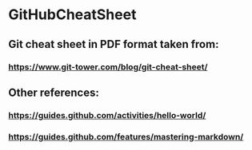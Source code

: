 # GitHubCheatSheet
## Git cheat sheet in PDF format taken from:
### https://www.git-tower.com/blog/git-cheat-sheet/

## Other references:
### https://guides.github.com/activities/hello-world/
### https://guides.github.com/features/mastering-markdown/
